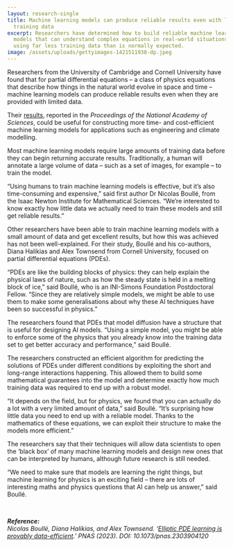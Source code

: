 ```yaml
---
layout: research-single
title: Machine learning models can produce reliable results even with limited
  training data
excerpt: Researchers have determined how to build reliable machine learning
  models that can understand complex equations in real-world situations while
  using far less training data than is normally expected.
image: /assets/uploads/gettyimages-1421511938-dp.jpeg
---
```

Researchers from the University of Cambridge and Cornell University have found that for partial differential equations – a class of physics equations that describe how things in the natural world evolve in space and time – machine learning models can produce reliable results even when they are provided with limited data.

Their [results](https://www.pnas.org/doi/10.1073/pnas.2303904120), reported in the *Proceedings of the National Academy of Sciences*, could be useful for constructing more time- and cost-efficient machine learning models for applications such as engineering and climate modelling.

Most machine learning models require large amounts of training data before they can begin returning accurate results. Traditionally, a human will annotate a large volume of data – such as a set of images, for example – to train the model.

“Using humans to train machine learning models is effective, but it’s also time-consuming and expensive,” said first author Dr Nicolas Boullé, from the Isaac Newton Institute for Mathematical Sciences. “We’re interested to know exactly how little data we actually need to train these models and still get reliable results.”

Other researchers have been able to train machine learning models with a small amount of data and get excellent results, but how this was achieved has not been well-explained. For their study, Boullé and his co-authors, Diana Halikias and Alex Townsend from Cornell University, focused on partial differential equations (PDEs).

“PDEs are like the building blocks of physics: they can help explain the physical laws of nature, such as how the steady state is held in a melting block of ice,” said Boullé, who is an INI-Simons Foundation Postdoctoral Fellow. “Since they are relatively simple models, we might be able to use them to make some generalisations about why these AI techniques have been so successful in physics.”

The researchers found that PDEs that model diffusion have a structure that is useful for designing AI models. “Using a simple model, you might be able to enforce some of the physics that you already know into the training data set to get better accuracy and performance,” said Boullé.

The researchers constructed an efficient algorithm for predicting the solutions of PDEs under different conditions by exploiting the short and long-range interactions happening. This allowed them to build some mathematical guarantees into the model and determine exactly how much training data was required to end up with a robust model.

“It depends on the field, but for physics, we found that you can actually do a lot with a very limited amount of data,” said Boullé. “It’s surprising how little data you need to end up with a reliable model. Thanks to the mathematics of these equations, we can exploit their structure to make the models more efficient.”

The researchers say that their techniques will allow data scientists to open the ‘black box’ of many machine learning models and design new ones that can be interpreted by humans, although future research is still needed.

“We need to make sure that models are learning the right things, but machine learning for physics is an exciting field – there are lots of interesting maths and physics questions that AI can help us answer,” said Boullé.

 

***Reference:**\
Nicolas Boullé, Diana Halikias, and Alex Townsend. ‘[Elliptic PDE learning is provably data-efficient](https://www.pnas.org/doi/10.1073/pnas.2303904120).’ PNAS (2023). DOI: 10.1073/pnas.2303904120*